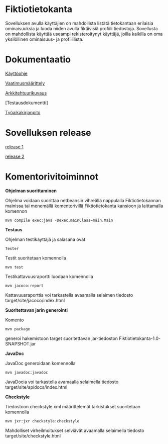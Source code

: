 # Fiktiotietokanta

Sovelluksen avulla käyttäjien on mahdollista listätä tietokantaan erilaisia ominaisuuksia ja luoda niiden avulla fiktiivisiä profiili tiedostoja. Sovellusta on mahdollista käyttää useampi rekisteroitynyt käyttäjä, joilla kaikilla on oma yksilöllinen ominaisuus- ja profiililista. 

# Dokumentaatio
[Käyttöohje](https://github.com/K123AsJ0k1/ot-harjoitustyo/blob/master/dokumentointi/Kayttoohje.md)

[Vaatimusmäärittely](https://github.com/K123AsJ0k1/ot-harjoitustyo/blob/master/dokumentointi/Vaatimusmaarittely.md)

[Arkkitehtuurikuvaus](https://github.com/K123AsJ0k1/ot-harjoitustyo/blob/master/dokumentointi/Arkkitehtuurikuvaus.md)

[Testausdokumentti]

[Työaikakirjanpito](https://github.com/K123AsJ0k1/ot-harjoitustyo/blob/master/dokumentointi/tuntikirjanpito.md)

# Sovelluksen release

[release 1](https://github.com/K123AsJ0k1/ot-harjoitustyo/releases/tag/viikko5)

[release 2](https://github.com/K123AsJ0k1/ot-harjoitustyo/releases/tag/viikko6)


# Komentorivitoiminnot

**Ohjelman suorittaminen**

Ohjelma voidaan suorittaa netbeansin vihreällä nappulalla Fiktiotietokannan mainissa tai menemällä komentorivillä Fiktiotietokanta kansioon ja laittamalla komennon

```mvn compile exec:java -Dexec.mainClass=main.Main```

**Testaus**

Ohjelman testikäyttäjä ja salasana ovat

```Tester```

Testit suoritetaan komennolla 

```mvn test```

Testikattavuusraportti luodaan komennolla 

```mvn jacoco:report```

Kattavuusraporttia voi tarkastella avaamalla selaimen tiedosto target/site/jacoco/index.html

**Suoritettavan jarin generointi**

Komento 

```mvn package```

generoi hakemistoon target suoritettavan jar-tiedoston Fiktiotietokanta-1.0-SNAPSHOT.jar

**JavaDoc**

JavaDoc generoidaan komennolla 

```mvn javadoc:javadoc```

JavaDocia voi tarkastella avamaalla selaimella tiedosto target/site/apidocs/index.html

**Checkstyle**

Tiedostoon checkstyle.xml määrittelemät tarkistukset suoritetaan komennolla

```mvn jxr:jxr checkstyle:checkstyle```

Mahdolliset virheilmoitukset selviävät avaamalla selaimella tiedosto target/site/checkstyle.html


